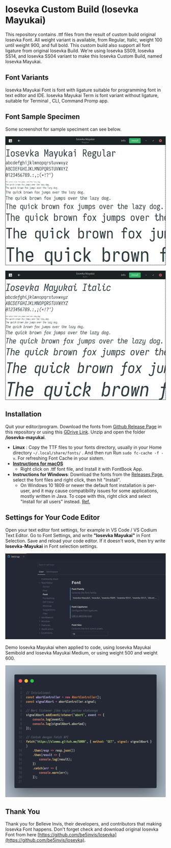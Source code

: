 # Iosevka Custom Build (Iosevka Mayukai)

This repository contains .ttf files from the result of custom build original Iosevka Font. All weight variant is available, from Regular, Italic, weight 100 until weight 900, and full bold. This custom build also support all font ligature from original Iosevka Build. We're using Iosevka SS09, Iosevka SS14, and Iosevka SS04 variant to make this Iosevka Custom Build, named Iosevka Mayukai.

## Font Variants

Iosevka Mayukai Font is font with ligature suitable for programming font in text editor and IDE. Iosevka Mayukai Term is font variant without ligature, suitable for Terminal , CLI, Command Promp app.

## Font Sample Specimen

Some screenshot for sample speciment can see below.

![Gambar Demo 1](https://raw.githubusercontent.com/Iosevka-Mayukai/Iosevka-Mayukai/master/sampel1.png)

![Gambar Demo 2](https://raw.githubusercontent.com/Iosevka-Mayukai/Iosevka-Mayukai/master/sampel2.png)

## Installation

Quit your editor/program. Download the fonts from [Github Release Page](https://github.com/Iosevka-Mayukai/Iosevka-Mayukai/releases) in this repository or using this [GDrive Link](https://drive.google.com/drive/folders/1YLOR3SlDVXS1dtb0FD6ljVuciDPYHTjj?usp=sharing). Unzip and open the folder **/iosevka-mayukai**.

* **Linux** : Copy the TTF files to your fonts directory, usually in your Home directory `~/.local/share/fonts/` . And then run Run `sudo fc-cache -f -v`. For refreshing Font Cache in your sistem.
* **[Instructions for macOS](http://support.apple.com/kb/HT2509)**
  * Right click on .ttf font file, and Install it with FontBook App.
* **Instructions for Windows**: Download the fonts from the [Releases Page](https://github.com/Iosevka-Mayukai/Iosevka-Mayukai/releases), select the font files and right click, then hit "Install".
  * On Windows 10 1809 or newer the default font installation is per-user, and it may cause compatibility issues for some applications, mostly written in Java. To cope with this, right click and select "Install for all users" instead. [Ref.](https://youtrack.jetbrains.com/issue/JRE-1166?p=IDEA-200145)

## Settings for Your Code Editor

Open your text editor font settings, for example in VS Code / VS Codium Text Editor. Go to Font Settings, and write **"Iosevka Mayukai"** in Font Selection. Save and reload your code editor. If it doesn't work, then try write **Iosevka-Mayukai** in Font selection settings.

![Gambar Demo 3](https://raw.githubusercontent.com/Iosevka-Mayukai/Iosevka-Mayukai/master/sampel3.png)

Demo Iosevka Mayukai when applied to code, using Iosevka Mayukai Semibold and Iosevka Mayukai Medium, or using weight 500 and weight 600.

![Gambar Demo 3](https://raw.githubusercontent.com/Iosevka-Mayukai/Iosevka-Mayukai/master/code_iosevkamayukai.png)

## Thank You

Thank you for Belleve Invis, their developers, and contributors that making Iosevka Font happens. Don't forget check and download original Iosevka Font from here [https://github.com/be5invis/Iosevka](https://github.com/be5invis/Iosevka).
